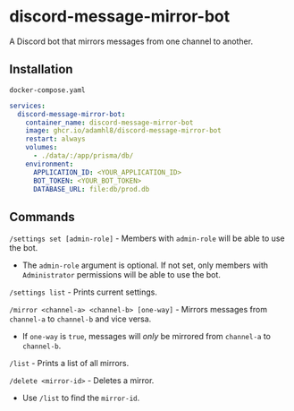 # discord-message-mirror-bot

A Discord bot that mirrors messages from one channel to another.

## Installation

`docker-compose.yaml`

```yaml
services:
  discord-message-mirror-bot:
    container_name: discord-message-mirror-bot
    image: ghcr.io/adamhl8/discord-message-mirror-bot
    restart: always
    volumes:
      - ./data/:/app/prisma/db/
    environment:
      APPLICATION_ID: <YOUR_APPLICATION_ID>
      BOT_TOKEN: <YOUR_BOT_TOKEN>
      DATABASE_URL: file:db/prod.db
```

## Commands

`/settings set [admin-role]` - Members with `admin-role` will be able to use the bot.

- The `admin-role` argument is optional. If not set, only members with `Administrator` permissions will be able to use the bot.

`/settings list` - Prints current settings.

`/mirror <channel-a> <channel-b> [one-way]` - Mirrors messages from `channel-a` to `channel-b` and vice versa.

- If `one-way` is `true`, messages will _only_ be mirrored from `channel-a` to `channel-b`.

`/list` - Prints a list of all mirrors.

`/delete <mirror-id>` - Deletes a mirror.

- Use `/list` to find the `mirror-id`.
